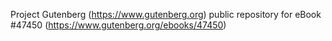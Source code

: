 Project Gutenberg (https://www.gutenberg.org) public repository for eBook #47450 (https://www.gutenberg.org/ebooks/47450)
